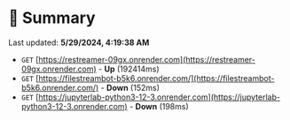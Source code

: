 # 📖 Summary
Last updated: **5/29/2024, 4:19:38 AM**

- `GET` [https://restreamer-09gx.onrender.com](https://restreamer-09gx.onrender.com) - **Up** (192414ms)
- `GET` [https://filestreambot-b5k6.onrender.com/](https://filestreambot-b5k6.onrender.com/) - **Down** (152ms)
- `GET` [https://jupyterlab-python3-12-3.onrender.com](https://jupyterlab-python3-12-3.onrender.com) - **Down** (198ms)
